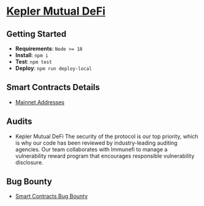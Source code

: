 # [Kepler Mutual DeFi](https://keplermutual.net/)

## Getting Started

- **Requirements**: `Node >= 18`
- **Install**: `npm i` 
- **Test**: `npm test` 
- **Deploy**: `npm run deploy-local` 

## Smart Contracts Details

- [Mainnet Addresses](https://keplermutual.net/)

## Audits

- Kepler Mutual DeFi The security of the protocol is our top priority, which is why our code has been reviewed by industry-leading auditing agencies. Our team collaborates with Immunefi to manage a vulnerability reward program that encourages responsible vulnerability disclosure.

## Bug Bounty

- [Smart Contracts Bug Bounty](https://keplermutual.net/)
